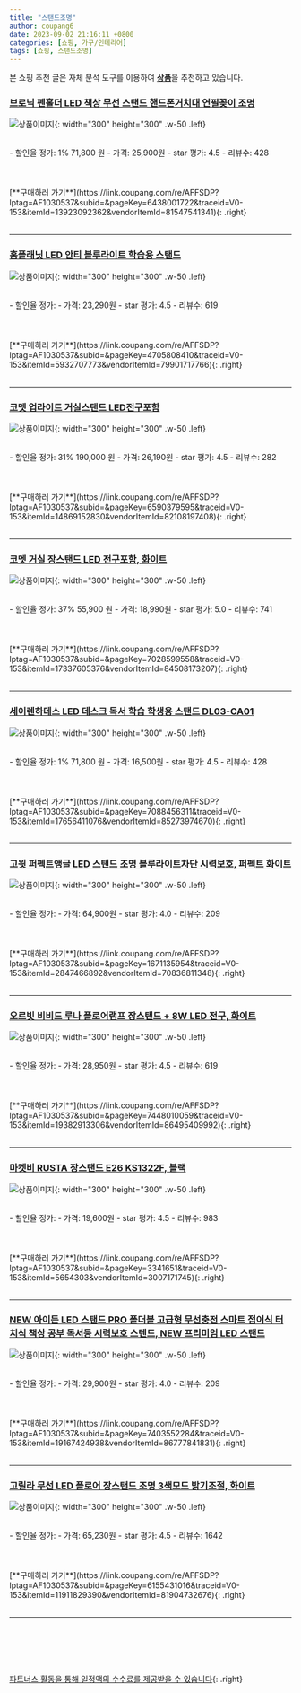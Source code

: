 ```yaml
---
title: "스탠드조명"
author: coupang6
date: 2023-09-02 21:16:11 +0800
categories: [쇼핑, 가구/인테리어]
tags: [쇼핑, 스탠드조명]
---
```


본 쇼핑 추천 글은 자체 분석 도구를 이용하여 [**상품**](https://link.coupang.com/a/bao1ui)을 추천하고 있습니다.

### [브로닉 펜홀더 LED 책상 무선 스탠드 핸드폰거치대 연필꽂이 조명](https://link.coupang.com/re/AFFSDP?lptag=AF1030537&subid=&pageKey=6438001722&traceid=V0-153&itemId=13923092362&vendorItemId=81547541341)

![상품이미지](https://thumbnail6.coupangcdn.com/thumbnails/remote/230x230ex/image/vendor_inventory/640e/c37b68968db7b4846782591e5fa80eb916056f7b072d0e47c02134951337.jpg){: width="300" height="300" .w-50 .left}


<br>
- 할인율 정가: 1%  71,800   원
- 가격: 25,900원
- star 평가: 4.5
- 리뷰수: 428
<br>
<br>
<br>
<br>
[**구매하러 가기**](https://link.coupang.com/re/AFFSDP?lptag=AF1030537&subid=&pageKey=6438001722&traceid=V0-153&itemId=13923092362&vendorItemId=81547541341){: .right}
<br>
<br>

---

### [홈플래닛 LED 안티 블루라이트 학습용 스탠드](https://link.coupang.com/re/AFFSDP?lptag=AF1030537&subid=&pageKey=4705808410&traceid=V0-153&itemId=5932707773&vendorItemId=79901717766)

![상품이미지](https://thumbnail9.coupangcdn.com/thumbnails/remote/230x230ex/image/retail/images/2149271300210480-d933f97c-a0c9-4acb-a395-8eef5d1e6e7a.jpg){: width="300" height="300" .w-50 .left}


<br>
- 할인율 정가: 
- 가격: 23,290원
- star 평가: 4.5
- 리뷰수: 619
<br>
<br>
<br>
<br>
[**구매하러 가기**](https://link.coupang.com/re/AFFSDP?lptag=AF1030537&subid=&pageKey=4705808410&traceid=V0-153&itemId=5932707773&vendorItemId=79901717766){: .right}
<br>
<br>

---

### [코멧 업라이트 거실스탠드 LED전구포함](https://link.coupang.com/re/AFFSDP?lptag=AF1030537&subid=&pageKey=6590379595&traceid=V0-153&itemId=14869152830&vendorItemId=82108197408)

![상품이미지](https://thumbnail8.coupangcdn.com/thumbnails/remote/230x230ex/image/retail/images/7891602229598433-88cec424-e3b2-4bc7-bedf-f1cf337d7fe1.jpg){: width="300" height="300" .w-50 .left}


<br>
- 할인율 정가: 31%  190,000   원
- 가격: 26,190원
- star 평가: 4.5
- 리뷰수: 282
<br>
<br>
<br>
<br>
[**구매하러 가기**](https://link.coupang.com/re/AFFSDP?lptag=AF1030537&subid=&pageKey=6590379595&traceid=V0-153&itemId=14869152830&vendorItemId=82108197408){: .right}
<br>
<br>

---

### [코멧 거실 장스탠드 LED 전구포함, 화이트](https://link.coupang.com/re/AFFSDP?lptag=AF1030537&subid=&pageKey=7028599558&traceid=V0-153&itemId=17337605376&vendorItemId=84508173207)

![상품이미지](https://thumbnail9.coupangcdn.com/thumbnails/remote/230x230ex/image/retail/images/538858469184984-f52e7b6d-4b63-42ff-a21f-10dc3a5bdf95.jpg){: width="300" height="300" .w-50 .left}


<br>
- 할인율 정가: 37%  55,900   원
- 가격: 18,990원
- star 평가: 5.0
- 리뷰수: 741
<br>
<br>
<br>
<br>
[**구매하러 가기**](https://link.coupang.com/re/AFFSDP?lptag=AF1030537&subid=&pageKey=7028599558&traceid=V0-153&itemId=17337605376&vendorItemId=84508173207){: .right}
<br>
<br>

---

### [세이렌하데스 LED 데스크 독서 학습 학생용 스탠드 DL03-CA01](https://link.coupang.com/re/AFFSDP?lptag=AF1030537&subid=&pageKey=7088456311&traceid=V0-153&itemId=17656411076&vendorItemId=85273974670)

![상품이미지](https://thumbnail8.coupangcdn.com/thumbnails/remote/230x230ex/image/vendor_inventory/abe5/dd5764bd1f4c933301cfdd7e21ab6635fa5a4df107f1489a09fdc3d6b9a4.png){: width="300" height="300" .w-50 .left}


<br>
- 할인율 정가: 1%  71,800   원
- 가격: 16,500원
- star 평가: 4.5
- 리뷰수: 428
<br>
<br>
<br>
<br>
[**구매하러 가기**](https://link.coupang.com/re/AFFSDP?lptag=AF1030537&subid=&pageKey=7088456311&traceid=V0-153&itemId=17656411076&vendorItemId=85273974670){: .right}
<br>
<br>

---

### [고윗 퍼펙트앵글 LED 스탠드 조명 블루라이트차단 시력보호, 퍼펙트 화이트](https://link.coupang.com/re/AFFSDP?lptag=AF1030537&subid=&pageKey=1671135954&traceid=V0-153&itemId=2847466892&vendorItemId=70836811348)

![상품이미지](https://thumbnail6.coupangcdn.com/thumbnails/remote/230x230ex/image/vendor_inventory/94f7/2093a2a6f9dd69a64a829eea3886d54a9ce171fd8aa682452ea89a00d037.jpeg){: width="300" height="300" .w-50 .left}


<br>
- 할인율 정가: 
- 가격: 64,900원
- star 평가: 4.0
- 리뷰수: 209
<br>
<br>
<br>
<br>
[**구매하러 가기**](https://link.coupang.com/re/AFFSDP?lptag=AF1030537&subid=&pageKey=1671135954&traceid=V0-153&itemId=2847466892&vendorItemId=70836811348){: .right}
<br>
<br>

---

### [오르빗 비비드 루나 플로어램프 장스탠드 + 8W LED 전구, 화이트](https://link.coupang.com/re/AFFSDP?lptag=AF1030537&subid=&pageKey=7448010059&traceid=V0-153&itemId=19382913306&vendorItemId=86495409992)

![상품이미지](https://thumbnail7.coupangcdn.com/thumbnails/remote/230x230ex/image/rs_quotation_api/helm0wcd/678bb3db5ef94fc08c3c9b0fdff426bd.jpg){: width="300" height="300" .w-50 .left}


<br>
- 할인율 정가: 
- 가격: 28,950원
- star 평가: 4.5
- 리뷰수: 619
<br>
<br>
<br>
<br>
[**구매하러 가기**](https://link.coupang.com/re/AFFSDP?lptag=AF1030537&subid=&pageKey=7448010059&traceid=V0-153&itemId=19382913306&vendorItemId=86495409992){: .right}
<br>
<br>

---

### [마켓비 RUSTA 장스탠드 E26 KS1322F, 블랙](https://link.coupang.com/re/AFFSDP?lptag=AF1030537&subid=&pageKey=3341651&traceid=V0-153&itemId=5654303&vendorItemId=3007171745)

![상품이미지](https://thumbnail7.coupangcdn.com/thumbnails/remote/230x230ex/image/product/image/vendoritem/2019/02/13/3007171745/85c0adb3-ad46-4847-a7a0-89fa79ce6037.jpg){: width="300" height="300" .w-50 .left}


<br>
- 할인율 정가: 
- 가격: 19,600원
- star 평가: 4.5
- 리뷰수: 983
<br>
<br>
<br>
<br>
[**구매하러 가기**](https://link.coupang.com/re/AFFSDP?lptag=AF1030537&subid=&pageKey=3341651&traceid=V0-153&itemId=5654303&vendorItemId=3007171745){: .right}
<br>
<br>

---

### [NEW 아이든 LED 스탠드 PRO 폴더블 고급형 무선충전 스마트 접이식 터치식 책상 공부 독서등 시력보호 스텐드, NEW 프리미엄 LED 스탠드](https://link.coupang.com/re/AFFSDP?lptag=AF1030537&subid=&pageKey=7403552284&traceid=V0-153&itemId=19167424938&vendorItemId=86777841831)

![상품이미지](https://thumbnail10.coupangcdn.com/thumbnails/remote/230x230ex/image/vendor_inventory/728a/ab10096becf1d6e08e14708ce23b24f1b05d12903685daa4ab8f5df62d48.jpg){: width="300" height="300" .w-50 .left}


<br>
- 할인율 정가: 
- 가격: 29,900원
- star 평가: 4.0
- 리뷰수: 209
<br>
<br>
<br>
<br>
[**구매하러 가기**](https://link.coupang.com/re/AFFSDP?lptag=AF1030537&subid=&pageKey=7403552284&traceid=V0-153&itemId=19167424938&vendorItemId=86777841831){: .right}
<br>
<br>

---

### [고릴라 무선 LED 플로어 장스탠드 조명 3색모드 밝기조절, 화이트](https://link.coupang.com/re/AFFSDP?lptag=AF1030537&subid=&pageKey=6155431016&traceid=V0-153&itemId=11911829390&vendorItemId=81904732676)

![상품이미지](https://thumbnail8.coupangcdn.com/thumbnails/remote/230x230ex/image/vendor_inventory/48be/738810a8be6e85cd71746bd1d6adb80405d7fe84d75452a185ff4eb72923.jpg){: width="300" height="300" .w-50 .left}


<br>
- 할인율 정가: 
- 가격: 65,230원
- star 평가: 4.5
- 리뷰수: 1642
<br>
<br>
<br>
<br>
[**구매하러 가기**](https://link.coupang.com/re/AFFSDP?lptag=AF1030537&subid=&pageKey=6155431016&traceid=V0-153&itemId=11911829390&vendorItemId=81904732676){: .right}
<br>
<br>

---
<br><br><br><br><br> [파트너스 활동을 통해 일정액의 수수료를 제공받을 수 있습니다](https://link.coupang.com/a/bao1ui){: .right}